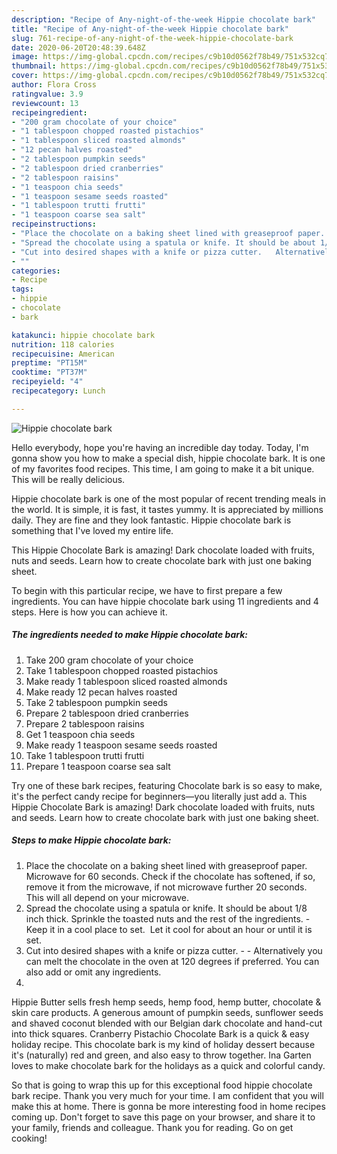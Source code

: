```yaml
---
description: "Recipe of Any-night-of-the-week Hippie chocolate bark"
title: "Recipe of Any-night-of-the-week Hippie chocolate bark"
slug: 761-recipe-of-any-night-of-the-week-hippie-chocolate-bark
date: 2020-06-20T20:48:39.648Z
image: https://img-global.cpcdn.com/recipes/c9b10d0562f78b49/751x532cq70/hippie-chocolate-bark-recipe-main-photo.jpg
thumbnail: https://img-global.cpcdn.com/recipes/c9b10d0562f78b49/751x532cq70/hippie-chocolate-bark-recipe-main-photo.jpg
cover: https://img-global.cpcdn.com/recipes/c9b10d0562f78b49/751x532cq70/hippie-chocolate-bark-recipe-main-photo.jpg
author: Flora Cross
ratingvalue: 3.9
reviewcount: 13
recipeingredient:
- "200 gram chocolate of your choice"
- "1 tablespoon chopped roasted pistachios"
- "1 tablespoon sliced roasted almonds"
- "12 pecan halves roasted"
- "2 tablespoon pumpkin seeds"
- "2 tablespoon dried cranberries"
- "2 tablespoon raisins"
- "1 teaspoon chia seeds"
- "1 teaspoon sesame seeds roasted"
- "1 tablespoon trutti frutti"
- "1 teaspoon coarse sea salt"
recipeinstructions:
- "Place the chocolate on a baking sheet lined with greaseproof paper. Microwave for 60 seconds. Check if the chocolate has softened, if so, remove it from the microwave, if not microwave further 20 seconds. This will all depend on your microwave."
- "Spread the chocolate using a spatula or knife. It should be about 1/8 inch thick. Sprinkle the toasted nuts and the rest of the ingredients. Keep it in a cool place to set.  Let it cool for about an hour or until it is set."
- "Cut into desired shapes with a knife or pizza cutter.   Alternatively you can melt the chocolate in the oven at 120 degrees if preferred. You can also add or omit any ingredients."
- ""
categories:
- Recipe
tags:
- hippie
- chocolate
- bark

katakunci: hippie chocolate bark 
nutrition: 118 calories
recipecuisine: American
preptime: "PT15M"
cooktime: "PT37M"
recipeyield: "4"
recipecategory: Lunch

---
```



![Hippie chocolate bark](https://img-global.cpcdn.com/recipes/c9b10d0562f78b49/751x532cq70/hippie-chocolate-bark-recipe-main-photo.jpg)

Hello everybody, hope you're having an incredible day today. Today, I'm gonna show you how to make a special dish, hippie chocolate bark. It is one of my favorites food recipes. This time, I am going to make it a bit unique. This will be really delicious.

Hippie chocolate bark is one of the most popular of recent trending meals in the world. It is simple, it is fast, it tastes yummy. It is appreciated by millions daily. They are fine and they look fantastic. Hippie chocolate bark is something that I've loved my entire life.

This Hippie Chocolate Bark is amazing! Dark chocolate loaded with fruits, nuts and seeds. Learn how to create chocolate bark with just one baking sheet.


To begin with this particular recipe, we have to first prepare a few ingredients. You can have hippie chocolate bark using 11 ingredients and 4 steps. Here is how you can achieve it.

<!--inarticleads1-->

##### The ingredients needed to make Hippie chocolate bark:

1. Take 200 gram chocolate of your choice
1. Take 1 tablespoon chopped roasted pistachios
1. Make ready 1 tablespoon sliced roasted almonds
1. Make ready 12 pecan halves roasted
1. Take 2 tablespoon pumpkin seeds
1. Prepare 2 tablespoon dried cranberries
1. Prepare 2 tablespoon raisins
1. Get 1 teaspoon chia seeds
1. Make ready 1 teaspoon sesame seeds roasted
1. Take 1 tablespoon trutti frutti
1. Prepare 1 teaspoon coarse sea salt


Try one of these bark recipes, featuring Chocolate bark is so easy to make, it&#39;s the perfect candy recipe for beginners—you literally just add a. This Hippie Chocolate Bark is amazing! Dark chocolate loaded with fruits, nuts and seeds. Learn how to create chocolate bark with just one baking sheet. 

<!--inarticleads2-->

##### Steps to make Hippie chocolate bark:

1. Place the chocolate on a baking sheet lined with greaseproof paper. Microwave for 60 seconds. Check if the chocolate has softened, if so, remove it from the microwave, if not microwave further 20 seconds. This will all depend on your microwave.
1. Spread the chocolate using a spatula or knife. It should be about 1/8 inch thick. Sprinkle the toasted nuts and the rest of the ingredients. - Keep it in a cool place to set.  Let it cool for about an hour or until it is set.
1. Cut into desired shapes with a knife or pizza cutter.  -  - Alternatively you can melt the chocolate in the oven at 120 degrees if preferred. You can also add or omit any ingredients.
1. 


Hippie Butter sells fresh hemp seeds, hemp food, hemp butter, chocolate &amp; skin care products. A generous amount of pumpkin seeds, sunflower seeds and shaved coconut blended with our Belgian dark chocolate and hand-cut into thick squares. Cranberry Pistachio Chocolate Bark is a quick &amp; easy holiday recipe. This chocolate bark is my kind of holiday dessert because it&#39;s (naturally) red and green, and also easy to throw together. Ina Garten loves to make chocolate bark for the holidays as a quick and colorful candy. 

So that is going to wrap this up for this exceptional food hippie chocolate bark recipe. Thank you very much for your time. I am confident that you will make this at home. There is gonna be more interesting food in home recipes coming up. Don't forget to save this page on your browser, and share it to your family, friends and colleague. Thank you for reading. Go on get cooking!

